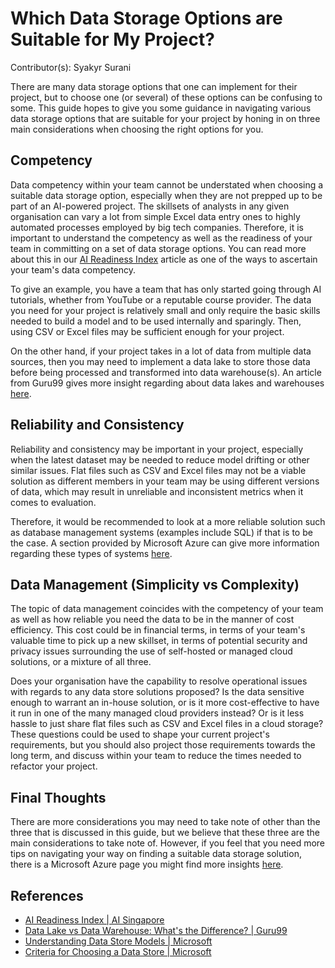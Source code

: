 # Which Data Storage Options are Suitable for My Project?

Contributor(s): Syakyr Surani

There are many data storage options that one can implement for their
project, but to choose one (or several) of these options can be 
confusing to some. This guide hopes to give you some guidance in 
navigating various data storage options that are suitable for your
project by honing in on three main considerations when choosing the 
right options for you.

## Competency

Data competency within your team cannot be understated when choosing a
suitable data storage option, especially when they are not prepped up
to be part of an AI-powered project. The skillsets of analysts in any
given organisation can vary a lot from simple Excel data entry ones to
highly automated processes employed by big tech companies. Therefore,
it is important to understand the competency as well as the readiness
of your team in committing on a set of data storage options. You can
read more about this in our [AI Readiness Index][airi] article as one
of the ways to ascertain your team's data competency.

To give an example, you have a team that has only started going through
AI tutorials, whether from YouTube or a reputable course provider. The
data you need for your project is relatively small and only require the
basic skills needed to build a model and to be used internally and 
sparingly. Then, using CSV or Excel files may be sufficient enough for
your project.

On the other hand, if your project takes in a lot of data from multiple
data sources, then you may need to implement a data lake to store those
data before being processed and transformed into data warehouse(s). An 
article from Guru99 gives more insight regarding about data lakes and 
warehouses [here][lake-house]. 

## Reliability and Consistency

Reliability and consistency may be important in your project, 
especially when the latest dataset may be needed to reduce model 
drifting or other similar issues. Flat files such as CSV and Excel 
files may not be a viable solution as different members in your team 
may be using different versions of data, which may result in unreliable 
and inconsistent metrics when it comes to evaluation. 

Therefore, it would be recommended to look at a more reliable solution 
such as database management systems (examples include SQL) if that is 
to be the case. A section provided by Microsoft Azure can give more 
information regarding these types of systems [here][data-store].

## Data Management (Simplicity vs Complexity)

The topic of data management coincides with the competency of your team
as well as how reliable you need the data to be in the manner of cost
efficiency. This cost could be in financial terms, in terms of your 
team's valuable time to pick up a new skillset, in terms of 
potential security and privacy issues surrounding the use of 
self-hosted or managed cloud solutions, or a mixture of all three. 

Does your organisation have the capability to resolve operational 
issues with regards to any data store solutions proposed? Is the data 
sensitive enough to warrant an in-house solution, or is it more 
cost-effective to have it run in one of the many managed cloud 
providers instead? Or is it less hassle to just share flat files such
as CSV and Excel files in a cloud storage? These questions could be
used to shape your current project's requirements, but you should also
project those requirements towards the long term, and discuss within 
your team to reduce the times needed to refactor your project.

## Final Thoughts

There are more considerations you may need to take note of other than
the three that is discussed in this guide, but we believe that these 
three are the main considerations to take note of. However, if you feel
that you need more tips on navigating your way on finding a suitable
data storage solution, there is a Microsoft Azure page you might find
more insights [here][criteria].

## References

- [AI Readiness Index | AI Singapore][airi]
- [Data Lake vs Data Warehouse: What's the Difference? | Guru99][lake-house]
- [Understanding Data Store Models | Microsoft][data-store]
- [Criteria for Choosing a Data Store | Microsoft][criteria]

[airi]: https://aisingapore.org/airi/
[lake-house]: https://www.guru99.com/data-lake-vs-data-warehouse.html
[data-store]: https://docs.microsoft.com/en-sg/azure/architecture/guide/technology-choices/data-store-overview
[criteria]: https://docs.microsoft.com/en-sg/azure/architecture/guide/technology-choices/data-store-considerations
